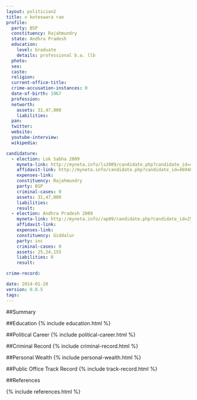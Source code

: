 ```yaml
---
layout: politician2
title: v koteswara rao
profile: 
  party: BSP
  constituency: Rajahmundry
  state: Andhra Pradesh
  education: 
    level: Graduate
    details: professional b.a. llb
  photo: 
  sex: 
  caste: 
  religion: 
  current-office-title: 
  crime-accusation-instances: 0
  date-of-birth: 1967
  profession: 
  networth: 
    assets: 31,47,000
    liabilities: 
  pan: 
  twitter: 
  website: 
  youtube-interview: 
  wikipedia: 

candidature: 
  - election: Lok Sabha 2009
    myneta-link: http://myneta.info/ls2009/candidate.php?candidate_id=4694
    affidavit-link: http://myneta.info/candidate.php?candidate_id=4694&scan=original
    expenses-link: 
    constituency: Rajahmundry 
    party: BSP
    criminal-cases: 0
    assets: 31,47,000
    liabilities: 
    result:  
  - election: Andhra Pradesh 2009
    myneta-link: http://myneta.info//ap09/candidate.php?candidate_id=2579
    affidavit-link: 
    expenses-link: 
    constituency: Giddalur 
    party: inc
    criminal-cases: 0
    assets: 25,24,155
    liabilities: 0
    result:  

crime-record: 

date: 2014-01-28
version: 0.0.5
tags: 
---
```

##Summary


##Education
{% include education.html %}


##Political Career
{% include political-career.html %}


##Criminal Record
{% include criminal-record.html %}


##Personal Wealth
{% include personal-wealth.html %}


##Public Office Track Record
{% include track-record.html %}


##References


{% include references.html %}